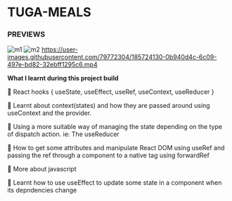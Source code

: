 # TUGA-MEALS

### PREVIEWS

![m1](https://user-images.githubusercontent.com/79772304/185723644-dba68c76-b5c4-407e-898d-a8cdb4fed377.png)
![m2](https://user-images.githubusercontent.com/79772304/185723645-cfdb498b-4800-4da3-be0e-f2831cdc748f.png)
https://user-images.githubusercontent.com/79772304/185724130-0b940d4c-6c09-497e-bd82-32ebff1295c6.mp4

**What I learnt during this project build**

🎯 React hooks { useState, useEffect, useRef, useContext, useReducer }

🎯 Learnt about context(states) and how they are passed around using useContext and the provider.

🎯 Using a more suitable way of managing the state depending on the type of dispatch action. ie: The useReducer

🎯 How to get some attributes and manipulate React DOM using useRef and passing the ref through a component to a native tag using forwardRef

🎯 More about javascript

🎯 Learnt how to use useEffect to update some state in a component when its depndencies change
